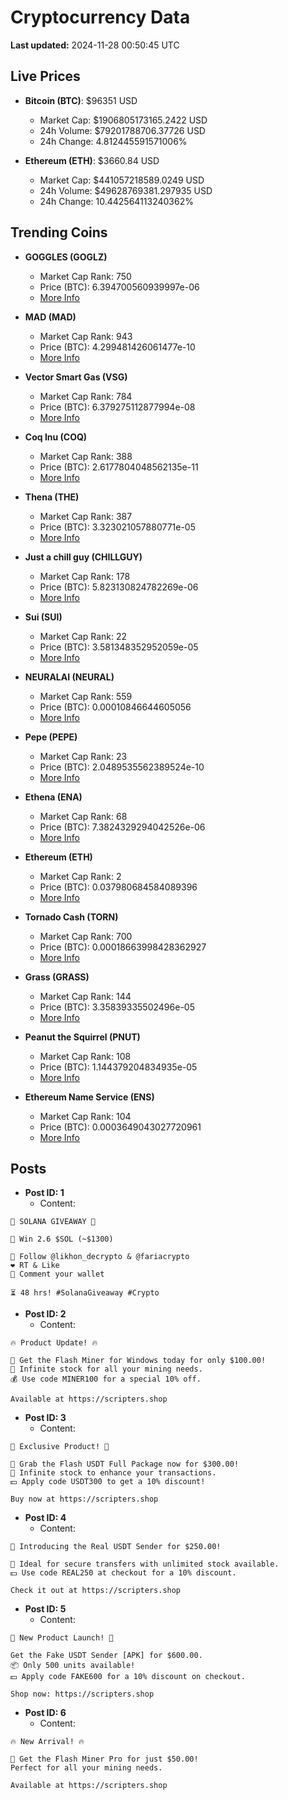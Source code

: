 # Cryptocurrency Data

**Last updated:** 2024-11-28 00:50:45 UTC

## Live Prices
- **Bitcoin (BTC)**: $96351 USD
  - Market Cap: $1906805173165.2422 USD
  - 24h Volume: $79201788706.37726 USD
  - 24h Change: 4.812445591571006%

- **Ethereum (ETH)**: $3660.84 USD
  - Market Cap: $441057218589.0249 USD
  - 24h Volume: $49628769381.297935 USD
  - 24h Change: 10.442564113240362%

## Trending Coins
- **GOGGLES (GOGLZ)**
  - Market Cap Rank: 750
  - Price (BTC): 6.394700560939997e-06
  - [More Info](https://www.coingecko.com/en/coins/goggles)

- **MAD (MAD)**
  - Market Cap Rank: 943
  - Price (BTC): 4.299481426061477e-10
  - [More Info](https://www.coingecko.com/en/coins/mad-2)

- **Vector Smart Gas (VSG)**
  - Market Cap Rank: 784
  - Price (BTC): 6.379275112877994e-08
  - [More Info](https://www.coingecko.com/en/coins/vector-smart-gas)

- **Coq Inu (COQ)**
  - Market Cap Rank: 388
  - Price (BTC): 2.6177804048562135e-11
  - [More Info](https://www.coingecko.com/en/coins/coq-inu)

- **Thena (THE)**
  - Market Cap Rank: 387
  - Price (BTC): 3.323021057880771e-05
  - [More Info](https://www.coingecko.com/en/coins/thena)

- **Just a chill guy (CHILLGUY)**
  - Market Cap Rank: 178
  - Price (BTC): 5.823130824782269e-06
  - [More Info](https://www.coingecko.com/en/coins/just-a-chill-guy)

- **Sui (SUI)**
  - Market Cap Rank: 22
  - Price (BTC): 3.581348352952059e-05
  - [More Info](https://www.coingecko.com/en/coins/sui)

- **NEURALAI (NEURAL)**
  - Market Cap Rank: 559
  - Price (BTC): 0.00010846644605056
  - [More Info](https://www.coingecko.com/en/coins/neuralai)

- **Pepe (PEPE)**
  - Market Cap Rank: 23
  - Price (BTC): 2.0489535562389524e-10
  - [More Info](https://www.coingecko.com/en/coins/pepe)

- **Ethena (ENA)**
  - Market Cap Rank: 68
  - Price (BTC): 7.3824329294042526e-06
  - [More Info](https://www.coingecko.com/en/coins/ethena)

- **Ethereum (ETH)**
  - Market Cap Rank: 2
  - Price (BTC): 0.037980684584089396
  - [More Info](https://www.coingecko.com/en/coins/ethereum)

- **Tornado Cash (TORN)**
  - Market Cap Rank: 700
  - Price (BTC): 0.00018663998428362927
  - [More Info](https://www.coingecko.com/en/coins/tornado-cash)

- **Grass (GRASS)**
  - Market Cap Rank: 144
  - Price (BTC): 3.35839335502496e-05
  - [More Info](https://www.coingecko.com/en/coins/grass)

- **Peanut the Squirrel (PNUT)**
  - Market Cap Rank: 108
  - Price (BTC): 1.144379204834935e-05
  - [More Info](https://www.coingecko.com/en/coins/peanut-the-squirrel)

- **Ethereum Name Service (ENS)**
  - Market Cap Rank: 104
  - Price (BTC): 0.0003649043027720961
  - [More Info](https://www.coingecko.com/en/coins/ethereum-name-service)

## Posts
- **Post ID: 1**
  - Content:
```
🚀 SOLANA GIVEAWAY 🚀

🎁 Win 2.6 $SOL (~$1300)

🤝 Follow @likhon_decrypto & @fariacrypto
❤️ RT & Like
💬 Comment your wallet

⏳ 48 hrs! #SolanaGiveaway #Crypto
```

- **Post ID: 2**
  - Content:
```
🔥 Product Update! 🔥

🚀 Get the Flash Miner for Windows today for only $100.00!
🔋 Infinite stock for all your mining needs.
💰 Use code MINER100 for a special 10% off.

Available at https://scripters.shop
```

- **Post ID: 3**
  - Content:
```
🎁 Exclusive Product! 🎁

💸 Grab the Flash USDT Full Package now for $300.00!
🎉 Infinite stock to enhance your transactions.
💵 Apply code USDT300 to get a 10% discount!

Buy now at https://scripters.shop
```

- **Post ID: 4**
  - Content:
```
💎 Introducing the Real USDT Sender for $250.00!

💼 Ideal for secure transfers with unlimited stock available.
💵 Use code REAL250 at checkout for a 10% discount.

Check it out at https://scripters.shop
```

- **Post ID: 5**
  - Content:
```
🚀 New Product Launch! 🚀

Get the Fake USDT Sender [APK] for $600.00.
📦 Only 500 units available!
💵 Apply code FAKE600 for a 10% discount on checkout.

Shop now: https://scripters.shop
```

- **Post ID: 6**
  - Content:
```
🔥 New Arrival! 🔥

💸 Get the Flash Miner Pro for just $50.00!
Perfect for all your mining needs.

Available at https://scripters.shop
```


